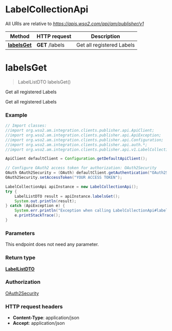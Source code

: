 # LabelCollectionApi

All URIs are relative to *https://apis.wso2.com/api/am/publisher/v1*

Method | HTTP request | Description
------------- | ------------- | -------------
[**labelsGet**](LabelCollectionApi.md#labelsGet) | **GET** /labels | Get all registered Labels


<a name="labelsGet"></a>
# **labelsGet**
> LabelListDTO labelsGet()

Get all registered Labels

Get all registered Labels 

### Example
```java
// Import classes:
//import org.wso2.am.integration.clients.publisher.api.ApiClient;
//import org.wso2.am.integration.clients.publisher.api.ApiException;
//import org.wso2.am.integration.clients.publisher.api.Configuration;
//import org.wso2.am.integration.clients.publisher.api.auth.*;
//import org.wso2.am.integration.clients.publisher.api.v1.LabelCollectionApi;

ApiClient defaultClient = Configuration.getDefaultApiClient();

// Configure OAuth2 access token for authorization: OAuth2Security
OAuth OAuth2Security = (OAuth) defaultClient.getAuthentication("OAuth2Security");
OAuth2Security.setAccessToken("YOUR ACCESS TOKEN");

LabelCollectionApi apiInstance = new LabelCollectionApi();
try {
    LabelListDTO result = apiInstance.labelsGet();
    System.out.println(result);
} catch (ApiException e) {
    System.err.println("Exception when calling LabelCollectionApi#labelsGet");
    e.printStackTrace();
}
```

### Parameters
This endpoint does not need any parameter.

### Return type

[**LabelListDTO**](LabelListDTO.md)

### Authorization

[OAuth2Security](../README.md#OAuth2Security)

### HTTP request headers

 - **Content-Type**: application/json
 - **Accept**: application/json

